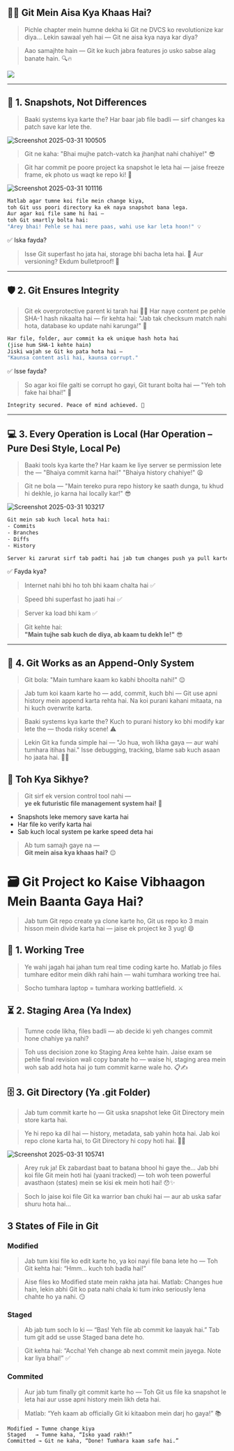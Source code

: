 ## 🧙‍♂️ Git Mein Aisa Kya Khaas Hai?

> Pichle chapter mein humne dekha ki Git ne DVCS ko revolutionize kar diya…
> Lekin sawaal yeh hai — Git ne aisa kya naya kar diya?

> Aao samajhte hain — Git ke kuch jabra features jo usko sabse alag banate hain. 🔍🔥

<img src= "https://media3.giphy.com/media/v1.Y2lkPTc5MGI3NjExYnc5b2J4Zmx4anhjODB6NmM3dGhjcm9mMDF2eHRlcHVrY2lpbXIyZSZlcD12MV9pbnRlcm5hbF9naWZfYnlfaWQmY3Q9Zw/1AfvSaC0FSRQQ/giphy.gif">

---

## 📸 1. Snapshots, Not Differences

> Baaki systems kya karte the?
> Har baar jab file badli — sirf changes ka patch save kar lete the.


![Screenshot 2025-03-31 100505](https://github.com/user-attachments/assets/250f9ada-75fe-496c-8745-388a4a91ce04)

> Git ne kaha: "Bhai mujhe patch-vatch ka jhanjhat nahi chahiye!" 😎

> Git har commit pe poore project ka snapshot le leta hai — jaise freeze frame, ek photo us waqt ke repo ki! 📸

![Screenshot 2025-03-31 101116](https://github.com/user-attachments/assets/27a0bafd-756f-42bd-828d-9db30561e183)

```bash
Matlab agar tumne koi file mein change kiya,  
toh Git uss poori directory ka ek naya snapshot bana lega.  
Aur agar koi file same hi hai —  
toh Git smartly bolta hai:  
"Arey bhai! Pehle se hai mere paas, wahi use kar leta hoon!" 💡 
```

✅ Iska fayda?  
> Isse Git superfast ho jata hai, storage bhi bacha leta hai. 💾
> Aur versioning? Ekdum bulletproof! 💪

---

## 🛡️ 2. Git Ensures Integrity

> Git ek overprotective parent ki tarah hai 👨‍👧
> Har naye content pe pehle SHA-1 hash nikaalta hai —
> fir kehta hai: "Jab tak checksum match nahi hota,
> database ko update nahi karunga!" 🔐

```bash
Har file, folder, aur commit ka ek unique hash hota hai  
(jise hum SHA-1 kehte hain)  
Jiski wajah se Git ko pata hota hai —  
"Kaunsa content asli hai, kaunsa corrupt." 
```

✅ Isse fayda?  

> So agar koi file galti se corrupt ho gayi,
> Git turant bolta hai — "Yeh toh fake hai bhai!" 🚨

`Integrity secured. Peace of mind achieved. 🧘`

---

## 💻 3. Every Operation is Local (Har Operation – Pure Desi Style, Local Pe)

> Baaki tools kya karte the?
> Har kaam ke liye server se permission lete the —
> "Bhaiya commit karna hai!" "Bhaiya history chahiye!" 😩

> Git ne bola —
> "Main tereko pura repo history ke saath dunga,
> tu khud hi dekhle, jo karna hai locally kar!" 😎

![Screenshot 2025-03-31 103217](https://github.com/user-attachments/assets/af5ae9bf-12b7-42b6-b24b-73a39add44f5)


```bash
Git mein sab kuch local hota hai:  
- Commits  
- Branches  
- Diffs  
- History  

Server ki zarurat sirf tab padti hai jab tum changes push ya pull karte ho. 
```

✅ Fayda kya?

> Internet nahi bhi ho toh bhi kaam chalta hai ✅

> Speed bhi superfast ho jaati hai ✅

> Server ka load bhi kam ✅

> Git kehte hai:  
> **"Main tujhe sab kuch de diya, ab kaam tu dekh le!"** 😎

---

## 🧠 4. Git Works as an Append-Only System

> Git bola: "Main tumhare kaam ko kabhi bhoolta nahi!" 😌

> Jab tum koi kaam karte ho — add, commit, kuch bhi — Git use apni history mein append karta rehta hai.
> Na koi purani kahani mitaata, na hi kuch overwrite karta.

> Baaki systems kya karte the?
> Kuch to purani history ko bhi modify kar lete the — thoda risky scene! ⚠️

> Lekin Git ka funda simple hai —
> "Jo hua, woh likha gaya — aur wahi tumhara itihas hai."
> Isse debugging, tracking, blame sab kuch asaan ho jaata hai. 🧾✅

## 🎯 Toh Kya Sikhye?

> Git sirf ek version control tool nahi —  
> **ye ek futuristic file management system hai!** 🚀

- Snapshots leke memory save karta hai  
- Har file ko verify karta hai  
- Sab kuch local system pe karke speed deta hai

> Ab tum samajh gaye na —  
> **Git mein aisa kya khaas hai?** 😌

# 🗃️ Git Project ko Kaise Vibhaagon Mein Baanta Gaya Hai?

> Jab tum Git repo create ya clone karte ho, Git us repo ko 3 main hisson mein divide karta hai — jaise ek project ke 3 yug! 😄


## 🌳 1. Working Tree

> Ye wahi jagah hai jahan tum real time coding karte ho.
> Matlab jo files tumhare editor mein dikh rahi hain — wahi tumhara working tree hai.

> Socho tumhara laptop = tumhara working battlefield. ⚔️

## ⏳ 2. Staging Area (Ya Index)

> Tumne code likha, files badli — ab decide ki yeh changes commit hone chahiye ya nahi?

> Toh uss decision zone ko Staging Area kehte hain.
> Jaise exam se pehle final revision wali copy banate ho — waise hi, staging area mein woh sab add hota hai jo tum commit karne wale ho. 📋✍️

## 🗄️ 3. Git Directory (Ya .git Folder)

> Jab tum commit karte ho — Git uska snapshot leke Git Directory mein store karta hai.

> Ye hi repo ka dil hai — history, metadata, sab yahin hota hai.
> Jab koi repo clone karta hai, to Git Directory hi copy hoti hai. 🔁📂

![Screenshot 2025-03-31 105741](https://github.com/user-attachments/assets/796aabd4-d985-482b-a481-2da5c7080be4)




> Arey ruk ja! Ek zabardast baat to batana bhool hi gaye the…
> Jab bhi koi file Git mein hoti hai (yaani tracked) — toh woh teen powerful avasthaon (states) mein se kisi ek mein hoti hai! 😯✨

> Soch lo jaise koi file Git ka warrior ban chuki hai — aur ab uska safar shuru hota hai…

## 3 States of File in Git

### Modified 
> Jab tum kisi file ko edit karte ho, ya koi nayi file bana lete ho —
> Toh Git kehta hai:
> “Hmm... kuch toh badla hai!”

> Aise files ko Modified state mein rakha jata hai.
> Matlab: Changes hue hain, lekin abhi Git ko pata nahi chala ki tum inko seriously lena chahte ho ya nahi. 😏

### Staged 

> Ab jab tum soch lo ki —
> “Bas! Yeh file ab commit ke laayak hai.”
> Tab tum git add se usse Staged bana dete ho.

> Git kehta hai:
> “Accha! Yeh change ab next commit mein jayega. Note kar liya bhai!” ✅

### Commited 

> Aur jab tum finally git commit karte ho —
> Toh Git us file ka snapshot le leta hai aur usse apni history mein likh deta hai.

> Matlab:
> “Yeh kaam ab officially Git ki kitaabon mein darj ho gaya!” 📚

```
Modified → Tumne change kiya
Staged   → Tumne kaha, “Isko yaad rakh!”
Committed → Git ne kaha, “Done! Tumhara kaam safe hai.”
```
